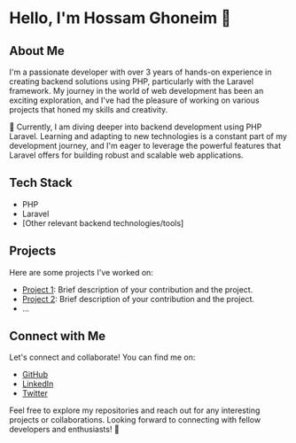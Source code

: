 # Hello, I'm Hossam Ghoneim 👋

## About Me

I'm a passionate developer with over 3 years of hands-on experience in creating backend solutions using PHP, particularly with the Laravel framework. My journey in the world of web development has been an exciting exploration, and I've had the pleasure of working on various projects that honed my skills and creativity.

🚀 Currently, I am diving deeper into backend development using PHP Laravel. Learning and adapting to new technologies is a constant part of my development journey, and I'm eager to leverage the powerful features that Laravel offers for building robust and scalable web applications.

## Tech Stack

- PHP
- Laravel
- [Other relevant backend technologies/tools]

## Projects

Here are some projects I've worked on:

- [Project 1](link-to-project1): Brief description of your contribution and the project.
- [Project 2](link-to-project2): Brief description of your contribution and the project.
- ...

## Connect with Me

Let's connect and collaborate! You can find me on:

- [GitHub](https://github.com/your-username)
- [LinkedIn](https://www.linkedin.com/in/your-linkedin-profile)
- [Twitter](https://twitter.com/your-twitter-handle)

Feel free to explore my repositories and reach out for any interesting projects or collaborations. Looking forward to connecting with fellow developers and enthusiasts! 🚀
